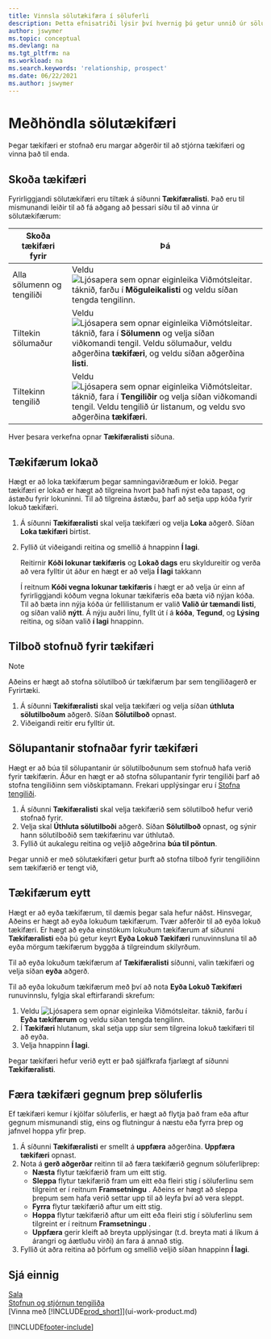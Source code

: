 ```yaml
---
title: Vinnsla sölutækifæra í söluferli
description: Þetta efnisatriði lýsir því hvernig þú getur unnið úr sölutækifærum í söluferlum og fært tækifæri í gegnum stig söluferlis.
author: jswymer
ms.topic: conceptual
ms.devlang: na
ms.tgt_pltfrm: na
ms.workload: na
ms.search.keywords: 'relationship, prospect'
ms.date: 06/22/2021
ms.author: jswymer
---
```

# <a name="process-sales-opportunities"></a>Meðhöndla sölutækifæri
Þegar tækifæri er stofnað eru margar aðgerðir til að stjórna tækifæri og vinna það til enda.

## <a name="to-view-opportunities"></a>Skoða tækifæri
Fyrirliggjandi sölutækifæri eru tiltæk á síðunni **Tækifæralisti**. Það eru til mismunandi leiðir til að fá aðgang að þessari síðu til að vinna úr sölutækifærum:

| Skoða tækifæri fyrir | Þá |
| --- | --- |
| Alla sölumenn og tengiliði |Veldu ![Ljósapera sem opnar eiginleika Viðmótsleitar.](media/ui-search/search_small.png "Segðu mér hvað þú vilt gera") táknið, farðu í **Möguleikalisti** og veldu síðan tengda tengilinn. |
| Tiltekin sölumaður |Veldu ![Ljósapera sem opnar eiginleika Viðmótsleitar.](media/ui-search/search_small.png "Segðu mér hvað þú vilt gera") táknið, fara í **Sölumenn** og velja síðan viðkomandi tengil. Veldu sölumaður, veldu aðgerðina **tækifæri**, og veldu síðan aðgerðina **listi**. |
| Tiltekinn tengilið |Veldu ![Ljósapera sem opnar eiginleika Viðmótsleitar.](media/ui-search/search_small.png "Segðu mér hvað þú vilt gera") táknið, fara í **Tengiliðir** og velja síðan viðkomandi tengil. Veldu tengilið úr listanum, og veldu svo aðgerðina **tækifæri**. |

Hver þesara verkefna opnar **Tækifæralisti** síðuna.

## <a name="to-close-opportunities"></a>Tækifærum lokað
Hægt er að loka tækifærum þegar samningaviðræðum er lokið. Þegar tækifæri er lokað er hægt að tilgreina hvort það hafi nýst eða tapast, og ástæðu fyrir lokuninni. Til að tilgreina ástæðu, þarf að setja upp kóða fyrir lokuð tækifæri.

1. Á síðunni **Tækifæralisti** skal velja tækifæri og velja **Loka** aðgerð. Síðan **Loka tækifæri** birtist.
2. Fyllið út viðeigandi reitina og smellið á hnappinn **Í lagi**.

   Reitirnir **Kóði lokunar tækifæris** og **Lokað dags** eru skyldureitir og verða að vera fylltir út áður en hægt er að velja **Í lagi** takkann

   Í reitnum **Kóði vegna lokunar tækifæris** í hægt er að velja úr einn af fyrirliggjandi kóðum vegna lokunar tækifæris eða bæta við nýjan kóða. Til að bæta inn nýja kóða úr fellilistanum er valið **Valið úr tæmandi listi**, og síðan valið **nýtt**. Á nýju auðri línu, fyllt út í á **kóða**, **Tegund**, og **Lýsing** reitina, og síðan valið **í lagi** hnappinn.

## <a name="to-create-quotes-for-opportunities"></a>Tilboð stofnuð fyrir tækifæri
> [!NOTE]
> Aðeins er hægt að stofna sölutilboð úr tækifærum þar sem tengiliðagerð er Fyrirtæki.

1. Á síðunni **Tækifæralisti** skal velja tækifæri og velja síðan **úthluta sölutilboðum** aðgerð. Síðan **Sölutilboð** opnast.
2. Viðeigandi reitir eru fylltir út.

## <a name="to-create-sales-orders-for-opportunities"></a>Sölupantanir stofnaðar fyrir tækifæri
Hægt er að búa til sölupantanir úr sölutilboðunum sem stofnuð hafa verið fyrir tækifærin. Áður en hægt er að stofna sölupantanir fyrir tengiliði þarf að stofna tengiliðinn sem viðskiptamann. Frekari upplýsingar eru í [Stofna tengiliði](marketing-create-contact-companies.md).

1. Á síðunni **Tækifæralisti** skal velja tækifærið sem sölutilboð hefur verið stofnað fyrir.
2. Velja skal **Úthluta sölutilboði** aðgerð. Síðan **Sölutilboð** opnast, og sýnir hann sölutilboðið sem tækifærinu var úthlutað.
3. Fyllið út aukalegu reitina og veljið  aðgeðrina **búa til pöntun**.

Þegar unnið er með sölutækifæri getur þurft að stofna tilboð fyrir tengiliðinn sem tækifærið er tengt við,

## <a name="to-delete-opportunities"></a>Tækifærum eytt
Hægt er að eyða tækifærum, til dæmis þegar sala hefur náðst. Hinsvegar, Aðeins er hægt að eyða  lokuðum tækifærum. Tvær aðferðir til að eyða lokuð tækifæri. Er hægt að eyða einstökum lokuðum tækifærum af síðunni **Tækifæralisti** eða þú getur keyrt **Eyða Lokuð Tækifæri** runuvinnsluna til að eyða mörgum tækifærum byggða á tilgreindum skilyrðum.

Til að eyða lokuðum tækifærum af **Tækifæralisti** síðunni, valin tækifæri og velja síðan **eyða** aðgerð.

Til að eyða lokuðum tækifærum með því að nota **Eyða Lokuð Tækifæri** runuvinnslu, fylgja skal eftirfarandi skrefum:

1. Veldu ![Ljósapera sem opnar eiginleika Viðmótsleitar.](media/ui-search/search_small.png "Segðu mér hvað þú vilt gera") táknið, farðu í **Eyða tækifærum** og veldu síðan tengda tengilinn.
2. Í **Tækifæri** hlutanum, skal setja upp síur sem tilgreina lokuð tækifæri til að eyða.
3. Velja hnappinn **Í lagi**.

Þegar tækifæri hefur verið eytt er það sjálfkrafa fjarlægt af síðunni **Tækifæralisti**.

## <a name="to-move-an-opportunity-through-sales-cycle-stages"></a>Færa tækifæri gegnum þrep söluferlis
Ef tækifæri kemur í kjölfar söluferlis, er hægt að flytja það fram eða aftur gegnum mismunandi stig, eins og flutningur á næstu eða fyrra þrep og jafnvel hoppa yfir þrep.

1. Á síðunni **Tækifæralisti** er smellt á **uppfæra** aðgerðina. **Uppfæra tækifæri** opnast.
2. Nota á **gerð aðgerðar** reitinn til að færa tækifærið gegnum söluferliþrep:
   * **Næsta** flytur tækifærið fram um eitt stig.
   * **Sleppa** flytur tækifærið fram um eitt eða fleiri stig í söluferlinu sem tilgreint er í reitnum **Framsetningu** . Aðeins er hægt að sleppa þrepum sem hafa verið settar upp til að leyfa því að vera sleppt.
   * **Fyrra** flytur tækifærið aftur um eitt stig.
   * **Hoppa** flytur tækifærið aftur um eitt eða fleiri stig í söluferlinu sem tilgreint er í reitnum **Framsetningu** .
   * **Uppfæra** gerir kleift að breyta upplýsingar (t.d. breyta mati á líkum á árangri og áætluðu virði) án fara á annað stig.
3. Fyllið út aðra reitina að þörfum og smellið veljið síðan hnappinn **Í lagi**.

## <a name="see-also"></a>Sjá einnig
[Sala](sales-manage-sales.md)  
[Stofnun og stjórnun tengiliða](marketing-contacts.md)  
[Vinna með [!INCLUDE[prod_short](includes/prod_short.md)]](ui-work-product.md)


[!INCLUDE[footer-include](includes/footer-banner.md)]

